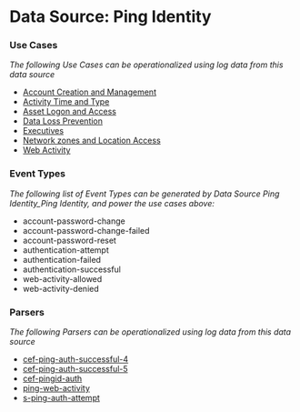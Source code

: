 Data Source: Ping Identity
==========================

### Use Cases

_The following Use Cases can be operationalized using log data from this data source_

* [Account Creation and Management](usecase_account_creation_and_management.md)
* [Activity Time  and Type](usecase_activity_time__and_type.md)
* [Asset Logon and Access](usecase_asset_logon_and_access.md)
* [Data Loss Prevention](usecase_data_loss_prevention.md)
* [Executives](usecase_executives.md)
* [Network zones and Location Access](usecase_network_zones_and_location_access.md)
* [Web Activity](usecase_web_activity.md)


### Event Types

_The following list of Event Types can be generated by Data Source Ping Identity_Ping Identity, and power the use cases above:_

- account-password-change
- account-password-change-failed
- account-password-reset
- authentication-attempt
- authentication-failed
- authentication-successful
- web-activity-allowed
- web-activity-denied


### Parsers

_The following Parsers can be operationalized using log data from this data source_

* [cef-ping-auth-successful-4](parserContent_cef-ping-auth-successful-4.md)
* [cef-ping-auth-successful-5](parserContent_cef-ping-auth-successful-5.md)
* [cef-pingid-auth](parserContent_cef-pingid-auth.md)
* [ping-web-activity](parserContent_ping-web-activity.md)
* [s-ping-auth-attempt](parserContent_s-ping-auth-attempt.md)
